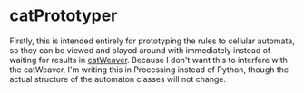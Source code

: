 # catPrototyper

Firstly, this is intended entirely for prototyping the rules to cellular automata, so they can be viewed and played around with immediately instead of waiting for results in [catWeaver](https://github.com/cSquaerd/catWeaver). Because I don't want this to interfere with the catWeaver, I'm writing this in Processing instead of Python, though the actual structure of the automaton classes will not change.
